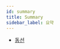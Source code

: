 ```yaml
---
id: summary
title: Summary
sidebar_label: 요약
---
```


- [동선](https://www.notion.so/dongsundev/Cloud-study-3-533391a0f789413bb1a3f9db4e179234)
